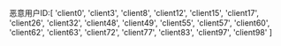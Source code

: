 恶意用户ID:[
'client0',
'client3', 
'client8', 
'client12', 
'client15', 
'client17',
'client26', 
'client32',
'client48',
'client49', 
'client55', 
'client57', 
'client60',
'client62',
'client63',
'client72',
'client77', 
'client83', 
'client97', 
'client98'
]
